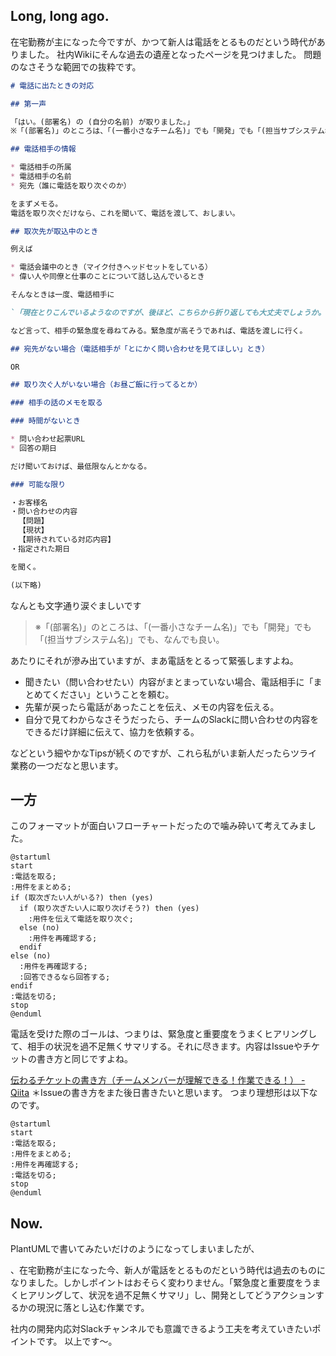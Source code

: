 ## Long, long ago.

在宅勤務が主になった今ですが、かつて新人は電話をとるものだという時代がありました。
社内Wikiにそんな過去の遺産となったページを見つけました。
問題のなさそうな範囲での抜粋です。

```md
# 電話に出たときの対応

## 第一声

「はい。(部署名) の (自分の名前) が取りました。」
※「(部署名)」のところは、「(一番小さなチーム名)」でも「開発」でも「(担当サブシステム名)」でも、なんでも良い。

## 電話相手の情報

* 電話相手の所属
* 電話相手の名前
* 宛先（誰に電話を取り次ぐのか）

をまずメモる。
電話を取り次ぐだけなら、これを聞いて、電話を渡して、おしまい。

## 取次先が取込中のとき

例えば

* 電話会議中のとき（マイク付きヘッドセットをしている）
* 偉い人や同僚と仕事のことについて話し込んでいるとき

そんなときは一度、電話相手に

`「現在とりこんでいるようなのですが、後ほど、こちらから折り返しても大丈夫でしょうか。」`

など言って、相手の緊急度を尋ねてみる。緊急度が高そうであれば、電話を渡しに行く。

## 宛先がない場合（電話相手が「とにかく問い合わせを見てほしい」とき）

OR

## 取り次ぐ人がいない場合（お昼ご飯に行ってるとか）

### 相手の話のメモを取る

### 時間がないとき

* 問い合わせ起票URL
* 回答の期日

だけ聞いておけば、最低限なんとかなる。

### 可能な限り

・お客様名
・問い合わせの内容
 　【問題】
 　【現状】
 　【期待されている対応内容】
・指定された期日

を聞く。

(以下略)

```

なんとも文字通り涙ぐましいです

> ※「(部署名)」のところは、「(一番小さなチーム名)」でも「開発」でも「(担当サブシステム名)」でも、なんでも良い。

あたりにそれが滲み出ていますが、まあ電話をとるって緊張しますよね。

- 聞きたい（問い合わせたい）内容がまとまっていない場合、電話相手に「まとめてください」ということを頼む。
- 先輩が戻ったら電話があったことを伝え、メモの内容を伝える。
- 自分で見てわからなさそうだったら、チームのSlackに問い合わせの内容をできるだけ詳細に伝えて、協力を依頼する。

などという細やかなTipsが続くのですが、これら私がいま新人だったらツライ業務の一つだなと思います。

## 一方

このフォーマットが面白いフローチャートだったので噛み砕いて考えてみました。

```plantuml
@startuml
start
:電話を取る;
:用件をまとめる;
if (取次ぎたい人がいる?) then (yes)
  if (取り次ぎたい人に取り次げそう?) then (yes)
    :用件を伝えて電話を取り次ぐ;
  else (no)
    :用件を再確認する;
  endif
else (no)
  :用件を再確認する;
  :回答できるなら回答する;
endif
:電話を切る;
stop
@enduml
```

電話を受けた際のゴールは、つまりは、緊急度と重要度をうまくヒアリングして、相手の状況を過不足無くサマリする。それに尽きます。内容はIssueやチケットの書き方と同じですよね。

[伝わるチケットの書き方（チームメンバーが理解できる！作業できる！） - Qiita](https://qiita.com/aut44takada/items/12f62b9295c28f408e93#%E3%83%81%E3%82%B1%E3%83%83%E3%83%88%E3%81%AE%E5%85%B7%E4%BD%93%E7%9A%84%E3%81%AA%E6%9B%B8%E3%81%8D%E6%96%B9)
＊Issueの書き方をまた後日書きたいと思います。
つまり理想形は以下なのです。


```plantuml
@startuml
start
:電話を取る;
:用件をまとめる;
:用件を再確認する;
:電話を切る;
stop
@enduml
```


## Now.

PlantUMLで書いてみたいだけのようになってしまいましたが、

、在宅勤務が主になった今、新人が電話をとるものだという時代は過去のものになりました。しかしポイントはおそらく変わりません。「緊急度と重要度をうまくヒアリングして、状況を過不足無くサマリ」し、開発としてどうアクションするかの現況に落とし込む作業です。

社内の開発内応対Slackチャンネルでも意識できるよう工夫を考えていきたいポイントです。
以上です～。
